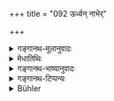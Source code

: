 +++
title = "092 ऊर्ध्वन् नाभेर्"

+++

<details><summary>गङ्गानथ-मूलानुवादः</summary>

Man is described as purer above his naval; hence the Self-existent One has declared the mouth to be his purest part. (92)
</details>

<details><summary>मेधातिथिः</summary>

आ पादान्तान् मेध्यः पुरुषः । तस्य **नाभेर् ऊर्ध्वम्** अतिशयेन मेध्यम् । ततो ऽपि **मुखम्** । एतच् च स्वयम् एव जगत्कारणपुरुषेणोक्तम् ॥ १.९२ ॥

_ततः किम् । अत आह ।_
</details>

<details><summary>गङ्गानथ-भाष्यानुवादः</summary>

Down to the very sole of his feet, Man is *pure*; that part of his body
which is ‘*above the naval*’ is *extremely pure*; and purer even than
that is his mouth. This has been declared by that person himself who is
the creator of the world. (92)
</details>

<details><summary>गङ्गानथ-टिप्पन्यः</summary>

See 5.132.
</details>

<details><summary>Bühler</summary>

092	Man is stated to be purer above the navel (than below); hence the Self-existent (Svayambhu) has declared the purest (part) of him (to be) his mouth.
</details>
